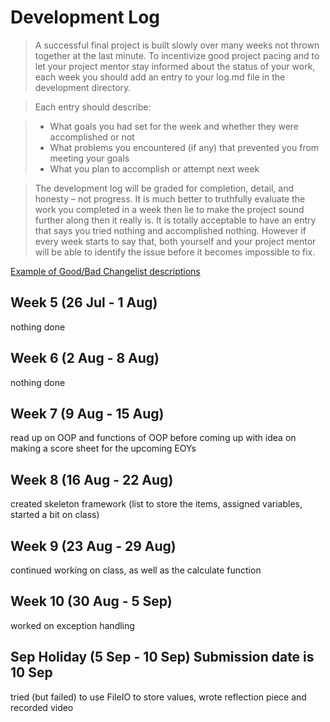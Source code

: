 # Development Log
> A successful final project is built slowly over many weeks not thrown together at the last minute. To incentivize good project pacing and to let your project mentor stay informed about the status of your work, each week you should add an entry to your log.md file in the development directory.

> Each entry should describe:

> - What goals you had set for the week and whether they were accomplished or not
> - What problems you encountered (if any) that prevented you from meeting your goals
> - What you plan to accomplish or attempt next week

> The development log will be graded for completion, detail, and honesty – not progress. It is much better to truthfully evaluate the work you completed in a week then lie to make the project sound further along then it really is. It is totally acceptable to have an entry that says you tried nothing and accomplished nothing. However if every week starts to say that, both yourself and your project mentor will be able to identify the issue before it becomes impossible to fix.

[Example of Good/Bad Changelist descriptions](https://google.github.io/eng-practices/review/developer/cl-descriptions.html)

## Week 5 (26 Jul - 1 Aug)
nothing done
## Week 6 (2 Aug - 8 Aug)
nothing done
## Week 7 (9 Aug - 15 Aug)
read up on OOP and functions of OOP before coming up with idea on making a score sheet for the upcoming EOYs
## Week 8 (16 Aug - 22 Aug)
created skeleton framework (list to store the items, assigned variables, started a bit on class)
## Week 9 (23 Aug - 29 Aug)
continued working on class, as well as the calculate function
## Week 10 (30 Aug - 5 Sep)
worked on exception handling
## Sep Holiday (5 Sep - 10 Sep) **Submission date is 10 Sep**
tried (but failed) to use FileIO to store values, wrote reflection piece and recorded video
